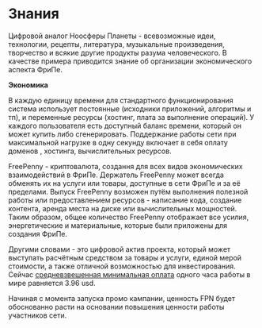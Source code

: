 # Знания

Цифровой аналог Ноосферы Планеты - всевозможные идеи, технологии, рецепты, литература, музыкальные произведения, творчество и всякие другие продукты разума человеческого. В качестве примера приводится знание об организации экономического аспекта ФриПе.

**Экономика**

В каждую единицу времени для стандартного функционирования система использует постоянные (исходники приложений, алгоритмы и тп), и переменные ресурсы (хостинг, плата за выполнение операций). У каждого пользователя есть доступный баланс времени, который он может купить либо сгенерировать. Поддержание работы сети при максимальной нагрузке в одну секунду включает в себя оплату доменов , хостинга, вычислительных ресурсов.

FreePenny - криптовалюта, создання для всех видов экономических взаимодействий в ФриПе. 
Держатель FreePenny может всегда обменять их на услуги или товары, доступные в сети ФриПе и за её пределами. Выпуск FreePenny возможен путём выполнения полезной работы или предоставлением ресурсов - написание кода, создание контента, аренда места на диске или вычислительных мощностей. Таким образом, общее количество FreePenny отображает все усилия, энергетические и материальные, которые были приложены для создания ФриПе.

Другими словами - это цифровой актив проекта, который может выступать расчётным средством за товары и услуги, единой мерой стоимости, а также отличной возможностью для инвестирования. Сейчас [средневзвешенная минимальная оплата](https://docs.google.com/spreadsheets/d/1qJUdpg92HsaAt8gsHROI2laoGqZe-Heo2fxZcWoDVgY/edit?usp=drive_web) одного часа работы в мире равняется 3.96 usd.

Начиная с момента запуска промо кампании, ценность FPN будет обоснованно расти на основании повышения ценности работы участников сети.
